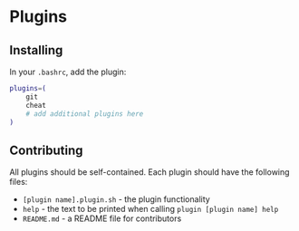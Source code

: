# Plugins

## Installing

In your `.bashrc`, add the plugin:

```bash
plugins=(
    git
    cheat
    # add additional plugins here
)
```

## Contributing

All plugins should be self-contained. Each plugin should have the following files:

- `[plugin name].plugin.sh` - the plugin functionality
- `help` - the text to be printed when calling `plugin [plugin name] help`
- `README.md` - a README file for contributors
